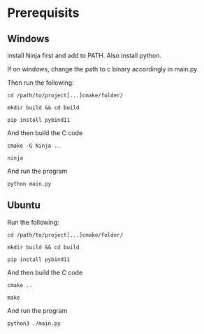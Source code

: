 # Prerequisits 

## Windows 
install Ninja first and add to PATH. Also install python.

If on windows, change the path to c binary accordingly in main.py

Then run the following: 
```
cd /path/to/project[...]cmake/folder/

mkdir build && cd build

pip install pybind11
```
And then build the C code
```
cmake -G Ninja ..

ninja
```

And run the program
```
python main.py
```

## Ubuntu

Run the following: 
```
cd /path/to/project[...]cmake/folder/

mkdir build && cd build

pip install pybind11
```
And then build the C code
```
cmake ..

make
```

And run the program
```
python3 ./main.py
```